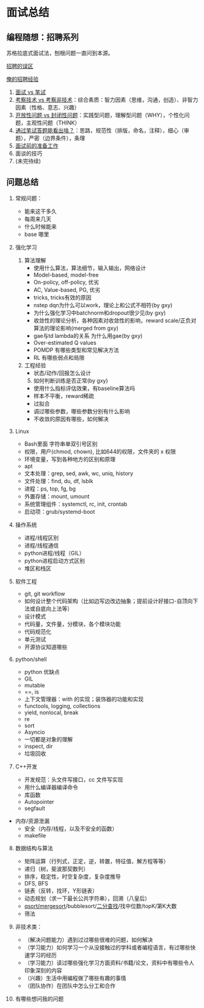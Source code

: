 # 面试总结

## 编程随想：招聘系列

苏格拉底式面试法，刨根问题一直问到本源。

[招聘的误区](https://program-think.blogspot.com/2009/04/defect-of-hire.html)

[俺的招聘经验](https://program-think.blogspot.com/2011/03/hiring-experience-0.html#index)

1. [面试 vs 笔试](https://program-think.blogspot.com/2011/03/hiring-experience-1.html)
2. [考察技术 vs 考察非技术](https://program-think.blogspot.com/2011/03/hiring-experience-2.html)：综合素质：智力因素（思维，沟通，创造）、非智力因素（性格、意志、兴趣）
3. [开放性问题 vs 封闭性问题](https://program-think.blogspot.com/2011/05/hiring-experience-3.html)：实践型问题，理解型问题（WHY），个性化问题，主观性问题（THINK）
4. [通过笔试答题能看出啥？](https://program-think.blogspot.com/2011/11/hiring-experience-4.html)：思路，规范性（排版，命名，注释），细心（审题），严密（边界条件），条理
5. [面试前的准备工作](https://program-think.blogspot.com/2012/12/hiring-experience-5.html)
6. 面谈的技巧
7. (未完待续)

## 问题总结

1. 常规问题：
   - 能来这干多久
   - 每周来几天
   - 什么时候能来
   - base 哪里

2. 强化学习
   1. 算法理解
      - 使用什么算法，算法细节，输入输出，网络设计
      - Model-based, model-free
      - On-policy, off-policy, 优劣
      - AC, Value-based, PG, 优劣
      - tricks, tricks有效的原因
      - nstep dqn为什么可以work，理论上和公式不相符(by gxy)
      - 为什么强化学习中batchnorm和dropout很少见(by gxy)
      - 收敛性的理论分析，各种因素对收敛性的影响，reward scale/正负对算法的理论影响(merged from gxy)
      - gae与td lambda的关系 为什么用gae(by gxy)
      - Over-estimated Q values
      - POMDP 有哪些类型和常见解决方法
      - RL 有哪些弱点和局限
   2. 工程经验
      - 状态/动作/回报怎么设计
      5. 如何判断训练是否正常(by gxy)
      - 使用什么指标评估效果，有baseline算法吗
      - 样本不平衡，reward稀疏
      - 过拟合
      - 调过哪些参数，哪些参数分别有什么影响
      - 不收敛的原因有哪些，如何解决
   
3. Linux
   - Bash里面 字符串单双引号区别
   - 权限，用户(chmod, chown), 比如644的权限，文件夹的 x 权限
   - 环境变量，写到各种地方的区别和原理
   - apt
   - 文本处理：grep, sed, awk, wc, uniq, history
   - 文件处理：find, du, df, lsblk
   - 进程：ps, top, fg, bg
   - 外置存储：mount, umount
   - 系统管理组件：systemctl, rc, init, crontab
   - 启动项：grub/systemd-boot
   
4. 操作系统
   - 进程/线程区别
   - 进程/线程通信
   - python进程/线程（GIL）
   - python进程启动方式区别
   - 堆区和栈区
5. 软件工程
   - git, git workflow
   - 如何设计整个代码架构（比如边写边改边抽象；提前设计好接口-自顶向下法或自底向上法等）
   - 设计模式
   - 代码量，文件量，分模块，各个模块功能
   - 代码规范化
   - 单元测试
   - 开源协议知道哪些
6. python/shell
   - python 优缺点
   - GIL
   - mutable
   - ==, is
   - 上下文管理器：with 的实现；装饰器的功能和实现
   - functools, logging, collections
   - yield, nonlocal, break
   - re
   - sort
   - Asyncio
   - 一切都是对象的理解
   - inspect, dir
   - 垃圾回收
7. C++开发
   - 开发规范：头文件写接口，cc 文件写实现
   - 用什么编译器编译命令
   - 库函数
   - Autopointer
   - segfault
- 内存/资源泄漏
   - 安全（内存/线程，以及不安全的函数）
   - makefile
8. 数据结构与算法
   - 矩阵运算（行列式，正定，逆，转置，特征值，解方程等等）
   - 递归（树，斐波那契数列）
   - 排序，稳定性，时空复杂度，复杂度推导
   - DFS, BFS
   - 链表（反转，找环，Y形链表）
   - 动态规划（求一下最长公共字符串），回溯（八皇后）
   - [qsort/mergesort](../1-Computer_Science/sort.py.md)/bubblesort/[二分查找](https://github.com/python/cpython/blob/master/Lib/bisect.py)/找中位数/topK/第K大数
   - 筛法

9. 非技术类：
   - （解决问题能力）遇到过过哪些很难的问题，如何解决
   - （学习能力）如何学习一个从没接触过的学科或者编程语言，有过哪些快速学习的经历
   - （学习能力）读过哪些强化学习方面资料/书籍/论文，资料中有哪些令人印象深刻的内容
   - （兴趣）生活中用编程做了哪些有趣的事情
   - （团队协作）在团队中怎么分工和合作

10. 有哪些想问我的问题
